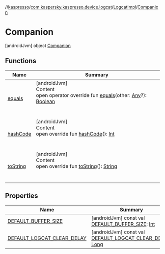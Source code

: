 //[kaspresso](../../../index.md)/[com.kaspersky.kaspresso.device.logcat](../../index.md)/[LogcatImpl](../index.md)/[Companion](index.md)



# Companion  
 [androidJvm] object [Companion](index.md)   


## Functions  
  
|  Name|  Summary| 
|---|---|
| [equals](https://kotlinlang.org/api/latest/jvm/stdlib/kotlin/-any/equals.html)| [androidJvm]  <br>Content  <br>open operator override fun [equals](https://kotlinlang.org/api/latest/jvm/stdlib/kotlin/-any/equals.html)(other: [Any](https://kotlinlang.org/api/latest/jvm/stdlib/kotlin/-any/index.html)?): [Boolean](https://kotlinlang.org/api/latest/jvm/stdlib/kotlin/-boolean/index.html)  <br><br><br>
| [hashCode](https://kotlinlang.org/api/latest/jvm/stdlib/kotlin/-any/hash-code.html)| [androidJvm]  <br>Content  <br>open override fun [hashCode](https://kotlinlang.org/api/latest/jvm/stdlib/kotlin/-any/hash-code.html)(): [Int](https://kotlinlang.org/api/latest/jvm/stdlib/kotlin/-int/index.html)  <br><br><br>
| [toString](https://kotlinlang.org/api/latest/jvm/stdlib/kotlin/-any/to-string.html)| [androidJvm]  <br>Content  <br>open override fun [toString](https://kotlinlang.org/api/latest/jvm/stdlib/kotlin/-any/to-string.html)(): [String](https://kotlinlang.org/api/latest/jvm/stdlib/kotlin/-string/index.html)  <br><br><br>


## Properties  
  
|  Name|  Summary| 
|---|---|
| [DEFAULT_BUFFER_SIZE](index.md#com.kaspersky.kaspresso.device.logcat/LogcatImpl.Companion/DEFAULT_BUFFER_SIZE/#/PointingToDeclaration/)|  [androidJvm] const val [DEFAULT_BUFFER_SIZE](index.md#com.kaspersky.kaspresso.device.logcat/LogcatImpl.Companion/DEFAULT_BUFFER_SIZE/#/PointingToDeclaration/): [Int](https://kotlinlang.org/api/latest/jvm/stdlib/kotlin/-int/index.html)   <br>
| [DEFAULT_LOGCAT_CLEAR_DELAY](index.md#com.kaspersky.kaspresso.device.logcat/LogcatImpl.Companion/DEFAULT_LOGCAT_CLEAR_DELAY/#/PointingToDeclaration/)|  [androidJvm] const val [DEFAULT_LOGCAT_CLEAR_DELAY](index.md#com.kaspersky.kaspresso.device.logcat/LogcatImpl.Companion/DEFAULT_LOGCAT_CLEAR_DELAY/#/PointingToDeclaration/): [Long](https://kotlinlang.org/api/latest/jvm/stdlib/kotlin/-long/index.html)   <br>

